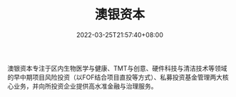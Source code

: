 ﻿---
weight: 
title: "澳银资本"
description: "澳银资本专注于区内生物医学与健康、TMT与创意、硬件科技与清洁技术等领域的早中期项目风险投资（以FOF结合项目直投等方式）、私募投资基金管理两大核心业务，并向所投资企业提供..."
date: 2022-03-25T21:57:40+08:00
lastmod: 2022-03-25T16:45:40+08:00
draft: false
authors: ["Metabd"]
featuredImage: "aoyinziben.jpg"
link: ""
tags: ["投资机构","澳银资本"]
categories: ["navigation"]
navigation: ["投资机构"]
lightgallery: true
toc: true
pinned: false
recommend: false
recommend1: false
---
澳银资本专注于区内生物医学与健康、TMT与创意、硬件科技与清洁技术等领域的早中期项目风险投资（以FOF结合项目直投等方式）、私募投资基金管理两大核心业务，并向所投资企业提供高水准金融与治理服务。
